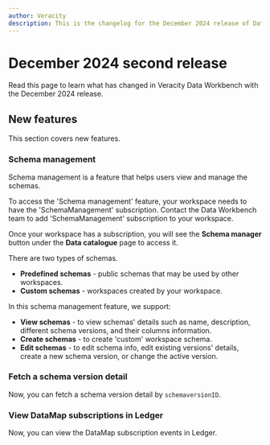 ```yaml
---
author: Veracity
description: This is the changelog for the December 2024 release of Data Workbench.
---
```


# December 2024 second release

Read this page to learn what has changed in Veracity Data Workbench with the December 2024 release.

## New features
This section covers new features.

### Schema management
Schema management is a feature that helps users view and manage the schemas.

To access the 'Schema management' feature, your workspace needs to have the 'SchemaManagement' subscription. Contact the Data Workbench team to add 'SchemaManagement' subscription to your workspace.
 
Once your workspace has a subscription, you will see the **Schema manager** button under the **Data catalogue** page to access it.
 
There are two types of schemas.
* **Predefined schemas** - public schemas that may be used by other workspaces.
* **Custom schemas** - workspaces created by your workspace.

In this schema management feature, we support:
* **View schemas** - to view schemas' details such as name, description, different schema versions, and their columns information.
* **Create schemas** - to create 'custom' workspace schema.
* **Edit schemas** - to edit schema info, edit existing versions' details, create a new schema version, or change the active version.

### Fetch a schema version detail
Now, you can fetch a schema version detail by `schemaversionID`.

### View DataMap subscriptions in Ledger
Now, you can view the DataMap subscription events in Ledger.